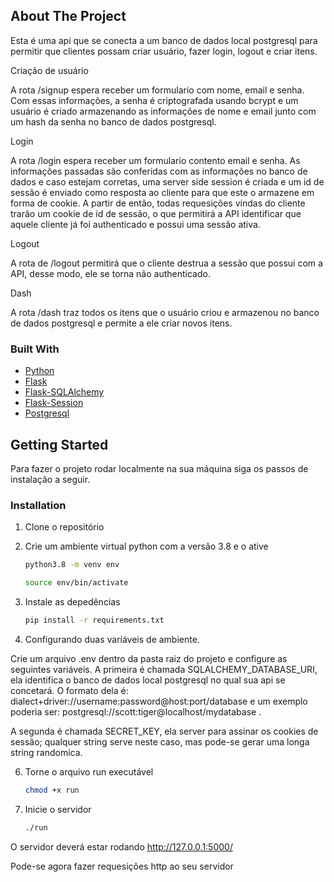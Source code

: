 ## About The Project
Esta é uma api que se conecta a um banco de dados local postgresql para permitir que clientes possam criar usuário, fazer login, logout e criar itens.

Criação de usuário

A rota /signup espera receber um formulario com nome, email e senha. Com essas informações, a senha é criptografada usando bcrypt e um usuário é criado armazenando as informações de nome e email junto com um hash da senha no banco de dados postgresql.

Login

A rota /login espera receber um formulario contento email e senha. As informações passadas são conferidas com as informações no banco de dados e caso estejam corretas, uma server side session é criada e um id de sessão é enviado como resposta ao cliente para que este o armazene em forma de cookie. A partir de então, todas requesições vindas do cliente trarão um cookie de id de sessão, o que permitirá a API identificar que aquele cliente já foi authenticado e possui uma sessão ativa.

Logout

A rota de /logout permitirá que o cliente destrua a sessão que possui com a API, desse modo, ele se torna não authenticado.

Dash

A rota /dash traz todos os itens que o usuário criou e armazenou no banco de dados postgresql e permite a ele criar novos itens.


### Built With
* [Python](https://www.python.org/)
* [Flask](https://flask.palletsprojects.com/)
* [Flask-SQLAlchemy](https://flask-sqlalchemy.palletsprojects.com/en/2.x/)
* [Flask-Session](https://flask-session.readthedocs.io/en/latest/)
* [Postgresql](https://www.postgresql.org/docs/current/index.html)

## Getting Started
Para fazer o projeto rodar localmente na sua máquina siga os passos de instalação a seguir.

### Installation

1. Clone o repositório

2. Crie um ambiente virtual python com a versão 3.8 e o ative
   ```sh
   python3.8 -m venv env
   ```

   ```sh
   source env/bin/activate
   ```

3. Instale as depedências
    ```sh
   pip install -r requirements.txt
   ```

4. Configurando duas variáveis de ambiente.

Crie um arquivo .env dentro da pasta raiz do projeto e configure as seguintes variáveis. 
A primeira é chamada SQLALCHEMY_DATABASE_URI, ela identifica o banco de dados local postgresql no qual sua api se concetará. O formato dela é: dialect+driver://username:password@host:port/database e um exemplo poderia ser: postgresql://scott:tiger@localhost/mydatabase .

A segunda é chamada SECRET_KEY, ela server para assinar os cookies de sessão; qualquer string serve neste caso, mas pode-se gerar uma longa string randomica.


6. Torne o arquivo run executável
   ```sh
   chmod +x run
   ```

6. Inicie o servidor
   ```sh
   ./run
   ```

O servidor deverá estar rodando http://127.0.0.1:5000/

Pode-se agora fazer requesições http ao seu servidor
